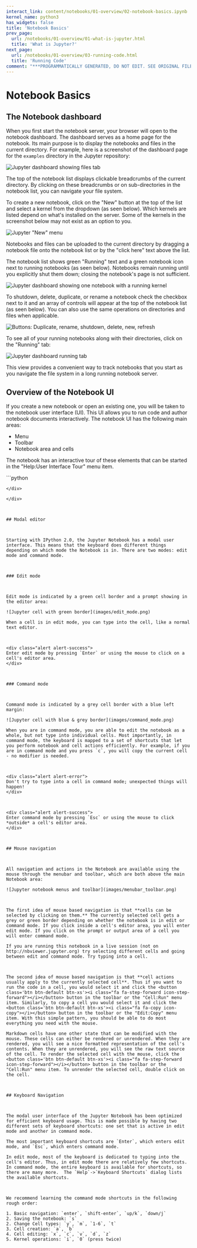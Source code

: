 ```yaml
---
interact_link: content/notebooks/01-overview/02-notebook-basics.ipynb
kernel_name: python3
has_widgets: false
title: 'Notebook Basics'
prev_page:
  url: /notebooks/01-overview/01-what-is-jupyter.html
  title: 'What is Jupyter?'
next_page:
  url: /notebooks/01-overview/03-running-code.html
  title: 'Running Code'
comment: "***PROGRAMMATICALLY GENERATED, DO NOT EDIT. SEE ORIGINAL FILES IN /content***"
---
```



# Notebook Basics



## The Notebook dashboard



When you first start the notebook server, your browser will open to the notebook dashboard. The dashboard serves as a home page for the notebook. Its main purpose is to display the notebooks and files in the current directory. For example, here is a screenshot of the dashboard page for the `examples` directory in the Jupyter repository:

![Jupyter dashboard showing files tab](images/dashboard_files_tab.png)



The top of the notebook list displays clickable breadcrumbs of the current directory. By clicking on these breadcrumbs or on sub-directories in the notebook list, you can navigate your file system.

To create a new notebook, click on the "New" button at the top of the list and select a kernel from the dropdown (as seen below).  Which kernels are listed depend on what's installed on the server.  Some of the kernels in the screenshot below may not exist as an option to you.

![Jupyter "New" menu](images/dashboard_files_tab_new.png)



Notebooks and files can be uploaded to the current directory by dragging a notebook file onto the notebook list or by the "click here" text above the list.

The notebook list shows green "Running" text and a green notebook icon next to running notebooks (as seen below). Notebooks remain running until you explicitly shut them down; closing the notebook's page is not sufficient.


![Jupyter dashboard showing one notebook with a running kernel](images/dashboard_files_tab_run.png)



To shutdown, delete, duplicate, or rename a notebook check the checkbox next to it and an array of controls will appear at the top of the notebook list (as seen below).  You can also use the same operations on directories and files when applicable.

![Buttons: Duplicate, rename, shutdown, delete, new, refresh](images/dashboard_files_tab_btns.png)



To see all of your running notebooks along with their directories, click on the "Running" tab:

![Jupyter dashboard running tab](images/dashboard_running_tab.png)

This view provides a convenient way to track notebooks that you start as you navigate the file system in a long running notebook server.



## Overview of the Notebook UI



If you create a new notebook or open an existing one, you will be taken to the notebook user interface (UI). This UI allows you to run code and author notebook documents interactively. The notebook UI has the following main areas:

* Menu
* Toolbar
* Notebook area and cells

The notebook has an interactive tour of these elements that can be started in the "Help:User Interface Tour" menu item.



<div markdown="1" class="cell code_cell">
<div class="input_area" markdown="1">
```python
    

```
</div>

</div>



## Modal editor



Starting with IPython 2.0, the Jupyter Notebook has a modal user interface. This means that the keyboard does different things depending on which mode the Notebook is in. There are two modes: edit mode and command mode.



### Edit mode



Edit mode is indicated by a green cell border and a prompt showing in the editor area:

![Jupyter cell with green border](images/edit_mode.png)

When a cell is in edit mode, you can type into the cell, like a normal text editor.



<div class="alert alert-success">
Enter edit mode by pressing `Enter` or using the mouse to click on a cell's editor area.
</div>



### Command mode



Command mode is indicated by a grey cell border with a blue left margin:

![Jupyter cell with blue & grey border](images/command_mode.png)

When you are in command mode, you are able to edit the notebook as a whole, but not type into individual cells. Most importantly, in command mode, the keyboard is mapped to a set of shortcuts that let you perform notebook and cell actions efficiently. For example, if you are in command mode and you press `c`, you will copy the current cell - no modifier is needed.



<div class="alert alert-error">
Don't try to type into a cell in command mode; unexpected things will happen!
</div>



<div class="alert alert-success">
Enter command mode by pressing `Esc` or using the mouse to click *outside* a cell's editor area.
</div>



## Mouse navigation



All navigation and actions in the Notebook are available using the mouse through the menubar and toolbar, which are both above the main Notebook area:

![Jupyter notebook menus and toolbar](images/menubar_toolbar.png)



The first idea of mouse based navigation is that **cells can be selected by clicking on them.** The currently selected cell gets a grey or green border depending on whether the notebook is in edit or command mode. If you click inside a cell's editor area, you will enter edit mode. If you click on the prompt or output area of a cell you will enter command mode.

If you are running this notebook in a live session (not on http://nbviewer.jupyter.org) try selecting different cells and going between edit and command mode. Try typing into a cell.



The second idea of mouse based navigation is that **cell actions usually apply to the currently selected cell**. Thus if you want to run the code in a cell, you would select it and click the <button class='btn btn-default btn-xs'><i class="fa fa-step-forward icon-step-forward"></i></button> button in the toolbar or the "Cell:Run" menu item. Similarly, to copy a cell you would select it and click the <button class='btn btn-default btn-xs'><i class="fa fa-copy icon-copy"></i></button> button in the toolbar or the "Edit:Copy" menu item. With this simple pattern, you should be able to do most everything you need with the mouse.

Markdown cells have one other state that can be modified with the mouse. These cells can either be rendered or unrendered. When they are rendered, you will see a nice formatted representation of the cell's contents. When they are unrendered, you will see the raw text source of the cell. To render the selected cell with the mouse, click the <button class='btn btn-default btn-xs'><i class="fa fa-step-forward icon-step-forward"></i></button> button in the toolbar or the "Cell:Run" menu item. To unrender the selected cell, double click on the cell.



## Keyboard Navigation



The modal user interface of the Jupyter Notebook has been optimized for efficient keyboard usage. This is made possible by having two different sets of keyboard shortcuts: one set that is active in edit mode and another in command mode.

The most important keyboard shortcuts are `Enter`, which enters edit mode, and `Esc`, which enters command mode.

In edit mode, most of the keyboard is dedicated to typing into the cell's editor. Thus, in edit mode there are relatively few shortcuts.  In command mode, the entire keyboard is available for shortcuts, so there are many more.  The `Help`->`Keyboard Shortcuts` dialog lists the available shortcuts.



We recommend learning the command mode shortcuts in the following rough order:

1. Basic navigation: `enter`, `shift-enter`, `up/k`, `down/j`
2. Saving the notebook: `s`
2. Change Cell types: `y`, `m`, `1-6`, `t`
3. Cell creation: `a`, `b`
4. Cell editing: `x`, `c`, `v`, `d`, `z`
5. Kernel operations: `i`, `0` (press twice)


